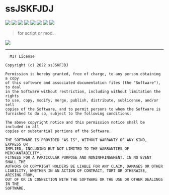# ssJSKFJDJ

[![](https://img.shields.io/badge/License-MIT-black)](https://github.com/ssJSKFJDJ/.github/blob/main/LICENSE)
[![](https://img.shields.io/badge/Dice%20script-0-red)](https://github.com/search?q=topic%3Adice-script+org%3AssJSKFJDJ&type=Repositories)
[![](https://img.shields.io/badge/Dice%20mod-3-orange)](https://github.com/search?q=topic%3Adice-mod+org%3AssJSKFJDJ+fork%3Atrue&type=repositories)
[![](https://img.shields.io/badge/PublicDeck-2-orange)](https://github.com/search?q=topic%3Apublicdeck+org%3AssJSKFJDJ&type=Repositories)
[![](https://img.shields.io/badge/Lua%20Module-1-orange)](https://github.com/search?q=topic%3Alua-module+fork%3Atrue+org%3AssJSKFJDJ&type=Repositories)
[![](https://img.shields.io/badge/Docs-passing-green)](https://cypress0522.github.io/ssJSKFJDJ)
[![](https://img.shields.io/badge/team-Dice!-black)](https://github.com/orgs/ssJSKFJDJ/teams/dice/repositories)
[![](https://img.shields.io/badge/team-OlivaOS-black)](https://github.com/orgs/ssJSKFJDJ/teams/olivaos/repositories)

> for script or mod.

<img src="https://ghchart.rshah.org/cypress0522" />

***

```
  MIT License

Copyright (c) 2022 ssJSKFJDJ

Permission is hereby granted, free of charge, to any person obtaining a copy
of this software and associated documentation files (the "Software"), to deal
in the Software without restriction, including without limitation the rights
to use, copy, modify, merge, publish, distribute, sublicense, and/or sell
copies of the Software, and to permit persons to whom the Software is
furnished to do so, subject to the following conditions:

The above copyright notice and this permission notice shall be included in all
copies or substantial portions of the Software.

THE SOFTWARE IS PROVIDED "AS IS", WITHOUT WARRANTY OF ANY KIND, EXPRESS OR
IMPLIED, INCLUDING BUT NOT LIMITED TO THE WARRANTIES OF MERCHANTABILITY,
FITNESS FOR A PARTICULAR PURPOSE AND NONINFRINGEMENT. IN NO EVENT SHALL THE
AUTHORS OR COPYRIGHT HOLDERS BE LIABLE FOR ANY CLAIM, DAMAGES OR OTHER
LIABILITY, WHETHER IN AN ACTION OF CONTRACT, TORT OR OTHERWISE, ARISING FROM,
OUT OF OR IN CONNECTION WITH THE SOFTWARE OR THE USE OR OTHER DEALINGS IN THE
SOFTWARE.
```
